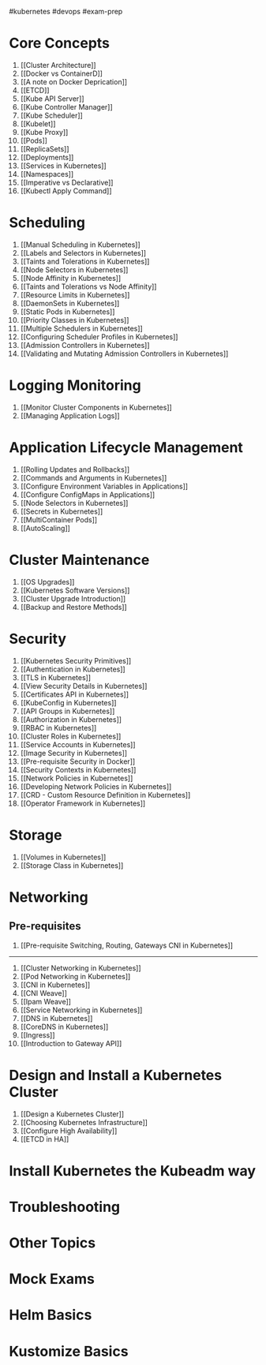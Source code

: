 #kubernetes #devops #exam-prep
# Core Concepts

1. [[Cluster Architecture]]
2. [[Docker vs ContainerD]]
3. [[A note on Docker Deprication]]
4. [[ETCD]]
5. [[Kube API Server]]
6. [[Kube Controller Manager]]
7. [[Kube Scheduler]]
8. [[Kubelet]]
9. [[Kube Proxy]]
10. [[Pods]]
11. [[ReplicaSets]]
12. [[Deployments]]
13. [[Services in Kubernetes]]
14. [[Namespaces]]
15. [[Imperative vs Declarative]]
16. [[Kubectl Apply Command]]

# Scheduling

1. [[Manual Scheduling in Kubernetes]]
2. [[Labels and Selectors in Kubernetes]]
3. [[Taints and Tolerations in Kubernetes]]
4. [[Node Selectors in Kubernetes]]
5. [[Node Affinity in Kubernetes]]
6. [[Taints and Tolerations vs Node Affinity]]
7. [[Resource Limits in Kubernetes]]
8. [[DaemonSets in Kubernetes]]
9. [[Static Pods in Kubernetes]]
10. [[Priority Classes in Kubernetes]]
11. [[Multiple Schedulers in Kubernetes]]
12. [[Configuring Scheduler Profiles in Kubernetes]]
13. [[Admission Controllers in Kubernetes]]
14. [[Validating and Mutating Admission Controllers in Kubernetes]]

# Logging Monitoring

1. [[Monitor Cluster Components in Kubernetes]]
2. [[Managing Application Logs]]
# Application Lifecycle Management

1. [[Rolling Updates and Rollbacks]]
2. [[Commands and Arguments in Kubernetes]]
3. [[Configure Environment Variables in Applications]]
4. [[Configure ConfigMaps in Applications]]
5. [[Node Selectors in Kubernetes]]
6. [[Secrets in Kubernetes]]
7. [[MultiContainer Pods]]
8. [[AutoScaling]]

# Cluster Maintenance

1. [[OS Upgrades]]
2. [[Kubernetes Software Versions]]
3. [[Cluster Upgrade Introduction]]
4. [[Backup and Restore Methods]]

# Security

1. [[Kubernetes Security Primitives]]
2. [[Authentication in Kubernetes]]
3. [[TLS in Kubernetes]]
4. [[View Security Details in Kubernetes]]
5. [[Certificates API in Kubernetes]]
6. [[KubeConfig in Kubernetes]]
7. [[API Groups in Kubernetes]]
8. [[Authorization in Kubernetes]]
9. [[RBAC in Kubernetes]]
10. [[Cluster Roles in Kubernetes]]
11. [[Service Accounts in Kubernetes]]
12. [[Image Security in Kubernetes]]
13. [[Pre-requisite Security in Docker]]
14. [[Security Contexts in Kubernetes]]
15. [[Network Policies in Kubernetes]]
16. [[Developing Network Policies in Kubernetes]]
17. [[CRD - Custom Resource Definition in Kubernetes]]
18. [[Operator Framework in Kubernetes]]

# Storage

1. [[Volumes in Kubernetes]]
2. [[Storage Class in Kubernetes]]

# Networking

## Pre-requisites

1. [[Pre-requisite Switching, Routing, Gateways CNI in Kubernetes]]
---
1. [[Cluster Networking in Kubernetes]]
2. [[Pod Networking in Kubernetes]]
3. [[CNI in Kubernetes]]
4. [[CNI Weave]]
5. [[Ipam Weave]]
6. [[Service Networking in Kubernetes]]
7. [[DNS in Kubernetes]]
8. [[CoreDNS in Kubernetes]]
9. [[Ingress]]
10. [[Introduction to Gateway API]]

# Design and Install a Kubernetes Cluster

1. [[Design a Kubernetes Cluster]]
2. [[Choosing Kubernetes Infrastructure]]
3. [[Configure High Availability]]
4. [[ETCD in HA]]

# Install Kubernetes the Kubeadm way
# Troubleshooting
# Other Topics
# Mock Exams
# Helm Basics
# Kustomize Basics